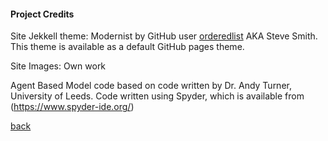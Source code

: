 <h4>Project Credits</h4>

Site Jekkell theme: Modernist by GitHub user [orderedlist](https://github.com/orderedlist) AKA Steve Smith.  This theme is available as a default GitHub pages theme.

Site Images: Own work

Agent Based Model code based on code written by Dr. Andy Turner, University of Leeds.  Code written using Spyder, which is available from (https://www.spyder-ide.org/)


<a href="https://jlablacker.github.io/GEOG5991-Portfolio/Index.html">back</a>
